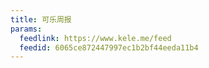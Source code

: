 ```yaml
---
title: 可乐周报
params:
  feedlink: https://www.kele.me/feed
  feedid: 6065ce872447997ec1b2bf44eeda11b4
---
```

